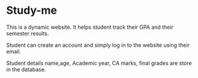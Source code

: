 # Study-me
This is a dynamic website. It helps student track their GPA and their semester results.

Student can create an account and simply log in to the website using their email.

Student details name,age, Academic year, CA marks, final grades are store in the database.
